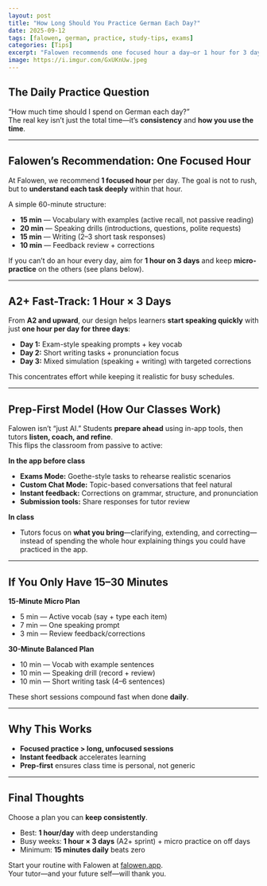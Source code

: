 ```yaml
---
layout: post
title: "How Long Should You Practice German Each Day?"
date: 2025-09-12
tags: [falowen, german, practice, study-tips, exams]
categories: [Tips]
excerpt: "Falowen recommends one focused hour a day—or 1 hour for 3 days at A2+—with deep understanding of each task. Here’s how to make every minute count, even when you only have 15–30 minutes."
image: https://i.imgur.com/GxUKnUw.jpeg
---
```

## The Daily Practice Question

“How much time should I spend on German each day?”  
The real key isn’t just the total time—it’s **consistency** and **how you use the time**.

---

## Falowen’s Recommendation: One Focused Hour

At Falowen, we recommend **1 focused hour** per day. The goal is not to rush, but to **understand each task deeply** within that hour.

A simple 60-minute structure:
- **15 min** — Vocabulary with examples (active recall, not passive reading)  
- **20 min** — Speaking drills (introductions, questions, polite requests)  
- **15 min** — Writing (2–3 short task responses)  
- **10 min** — Feedback review + corrections  

If you can’t do an hour every day, aim for **1 hour on 3 days** and keep **micro-practice** on the others (see plans below).

---

## A2+ Fast-Track: 1 Hour × 3 Days

From **A2 and upward**, our design helps learners **start speaking quickly** with just **one hour per day for three days**:
- **Day 1:** Exam-style speaking prompts + key vocab  
- **Day 2:** Short writing tasks + pronunciation focus  
- **Day 3:** Mixed simulation (speaking + writing) with targeted corrections

This concentrates effort while keeping it realistic for busy schedules.

---

## Prep-First Model (How Our Classes Work)

Falowen isn’t “just AI.” Students **prepare ahead** using in-app tools, then tutors **listen, coach, and refine**.  
This flips the classroom from passive to active:

**In the app before class**
- **Exams Mode:** Goethe-style tasks to rehearse realistic scenarios  
- **Custom Chat Mode:** Topic-based conversations that feel natural  
- **Instant feedback:** Corrections on grammar, structure, and pronunciation  
- **Submission tools:** Share responses for tutor review

**In class**
- Tutors focus on **what you bring**—clarifying, extending, and correcting—  
  instead of spending the whole hour explaining things you could have practiced in the app.

---

## If You Only Have 15–30 Minutes

**15-Minute Micro Plan**
- 5 min — Active vocab (say + type each item)  
- 7 min — One speaking prompt  
- 3 min — Review feedback/corrections

**30-Minute Balanced Plan**
- 10 min — Vocab with example sentences  
- 10 min — Speaking drill (record + review)  
- 10 min — Short writing task (4–6 sentences)

These short sessions compound fast when done **daily**.

---

## Why This Works

- **Focused practice > long, unfocused sessions**  
- **Instant feedback** accelerates learning  
- **Prep-first** ensures class time is personal, not generic

---

## Final Thoughts

Choose a plan you can **keep consistently**.  
- Best: **1 hour/day** with deep understanding  
- Busy weeks: **1 hour × 3 days** (A2+ sprint) + micro practice on off days  
- Minimum: **15 minutes daily** beats zero

Start your routine with Falowen at [falowen.app](https://falowen.app).  
Your tutor—and your future self—will thank you.
